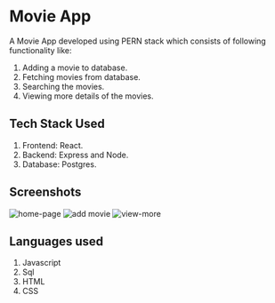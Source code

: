 # Movie App
A Movie App developed using PERN stack which consists of following functionality like:
1.  Adding a movie to database.
2.  Fetching movies from database.
3. 	Searching the movies.
4. 	Viewing more details of the movies.
## Tech Stack Used
1.  Frontend: React.
2.  Backend: Express and Node.
3.  Database: Postgres.
## Screenshots
![home-page](https://user-images.githubusercontent.com/93177495/139779162-82f3c72f-14aa-441f-b904-08e464a89dab.PNG)
![add movie](https://user-images.githubusercontent.com/93177495/139779180-c76fce0b-e474-4c68-80fc-fb24f58a2116.PNG)
![view-more](https://user-images.githubusercontent.com/93177495/139779188-2865d390-d604-43c9-9a03-1032c8a38ec9.PNG)
## Languages used
1.  Javascript
2.  Sql
3.  HTML
4.  CSS